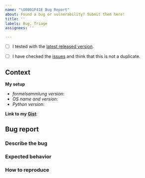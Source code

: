 ```yaml
---
name: "\U0001F41E Bug Report"
about: Found a bug or vulnerability? Submit them here!
title: ''
labels: Bug, Triage
assignees: ''

---
```


<!--
    First of all thank you for discovering and submitting an issue.

    Before submitting the issue please check the checklist below and
    make sure that all boxes are ticked after you have fulfilled their tasks.
-->

<!-- For checking the box add an `x` between the brackets like so: [x] -->
- [ ] I tested with the [latest released version](https://github.com/Cielquan/formelsammlung/releases/latest).
- [ ] I have checked the [issues](https://github.com/Cielquan/formelsammlung/issues) and think that this is not a duplicate.


<!-- Now please share some context information with us. -->
## Context

**My setup**

- *formelsammlung version*:
- *OS name and version*:
- *Python version*:

<!--
    If you have files or command line outputs to share
    please put them into a gist and add the link below.
    https://gist.github.com/
-->

**Link to my [Gist](https://gist.github.com/)**:
<!-- Replace with link -->


## Bug report
<!--
    Now please explain your issue, please be descriptive.
    The three sections below may help you to structure your report.
    If you cannot make use of the sections you may omit and delete them.
-->

### Describe the bug
<!-- A clear and concise description of what the bug is. -->


### Expected behavior
<!-- A clear and concise description of what you expected to happen. -->


### How to reproduce
<!--
    Steps to reproduce the behavior:
    1. Go to '...'
    2. Click on '....'
    3. Scroll down to '....'
    4. See error
-->
